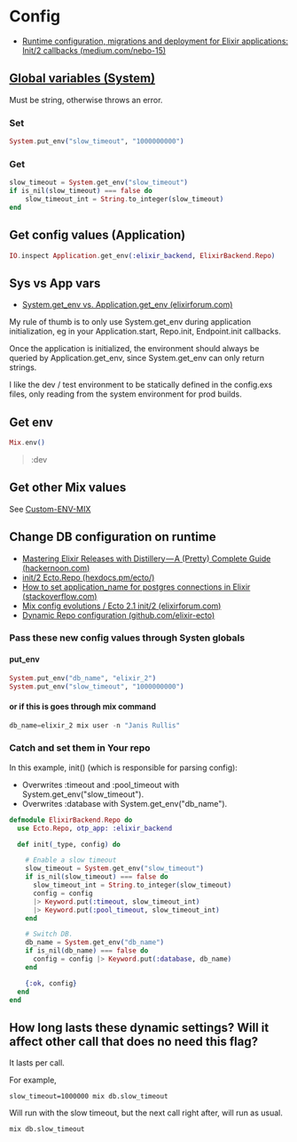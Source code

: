 # Config

* [Runtime configuration, migrations and deployment for Elixir applications: Init/2 callbacks (medium.com/nebo-15)](https://medium.com/nebo-15/runtime-configuration-migrations-and-deployment-for-elixir-applications-6295b892fa6a#1530)

## [Global variables (System)](https://hexdocs.pm/elixir/System.html)

Must be string, otherwise throws an error.

### Set

```ex
System.put_env("slow_timeout", "1000000000")
```

### Get

```ex
slow_timeout = System.get_env("slow_timeout")
if is_nil(slow_timeout) === false do
    slow_timeout_int = String.to_integer(slow_timeout)
end
```

## Get config values (Application)

```ex
IO.inspect Application.get_env(:elixir_backend, ElixirBackend.Repo)
```

## Sys vs App vars

* [System.get_env vs. Application.get_env (elixirforum.com)](https://elixirforum.com/t/system-get-env-vs-application-get-env/11246/2)

>
My rule of thumb is to only use System.get_env during application initialization, eg in your Application.start, Repo.init, Endpoint.init callbacks.
>
Once the application is initialized, the environment should always be queried by Application.get_env, since System.get_env can only return strings.
>
I like the dev / test environment to be statically defined in the config.exs files, only reading from the system environment for prod builds.

## Get env

```ex
Mix.env()
```
> :dev

## Get other Mix values

See [Custom-ENV-MIX](Custom-ENV-MIX.md)


## Change DB configuration on runtime

* [Mastering Elixir Releases with Distillery — A (Pretty) Complete Guide (hackernoon.com)](https://hackernoon.com/mastering-elixir-releases-with-distillery-a-pretty-complete-guide-497546f298bc#93fe)
* [init/2 Ecto.Repo (hexdocs.pm/ecto/)](https://hexdocs.pm/ecto/Ecto.Repo.html#c:init/2)
* [How to set application_name for postgres connections in Elixir (stackoverflow.com)](https://stackoverflow.com/a/45926237)
* [Mix config evolutions / Ecto 2.1 init/2 (elixirforum.com)   ](https://elixirforum.com/t/mix-config-evolutions/4423/22)
* [Dynamic Repo configuration (github.com/elixir-ecto)](https://github.com/elixir-ecto/ecto/issues/1964)


### Pass these new config values through Systen globals

#### put_env
```ex
System.put_env("db_name", "elixir_2")
System.put_env("slow_timeout", "1000000000")
```

#### or if this is goes through mix command

```ex
db_name=elixir_2 mix user -n "Janis Rullis"
```

### Catch and set them in Your repo

In this example, init() (which is responsible for parsing config):
* Overwrites :timeout and :pool_timeout with System.get_env("slow_timeout").
* Overwrites :database with System.get_env("db_name").

```ex
defmodule ElixirBackend.Repo do
  use Ecto.Repo, otp_app: :elixir_backend

  def init(_type, config) do

    # Enable a slow timeout
    slow_timeout = System.get_env("slow_timeout")
    if is_nil(slow_timeout) === false do
      slow_timeout_int = String.to_integer(slow_timeout)
      config = config
      |> Keyword.put(:timeout, slow_timeout_int)
      |> Keyword.put(:pool_timeout, slow_timeout_int)
    end

    # Switch DB.
    db_name = System.get_env("db_name")
    if is_nil(db_name) === false do
      config = config |> Keyword.put(:database, db_name)
    end

    {:ok, config}
  end
end
```

## How long lasts these dynamic settings? Will it affect other call that does no need this flag?

It lasts per call.

For example,

```shell
slow_timeout=1000000 mix db.slow_timeout
````

Will run with the slow timeout, but the next call right after, will run as usual.

```shell
mix db.slow_timeout
````